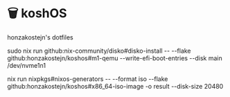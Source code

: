 # 🗑️ koshOS
honzakostejn's dotfiles

sudo nix run github:nix-community/disko#disko-install -- --flake github:honzakostejn/koshos#m1-qemu --write-efi-boot-entries --disk main /dev/nvme1n1

nix run nixpkgs#nixos-generators -- --format iso --flake github:honzakostejn/koshos#x86_64-iso-image -o result --disk-size 20480